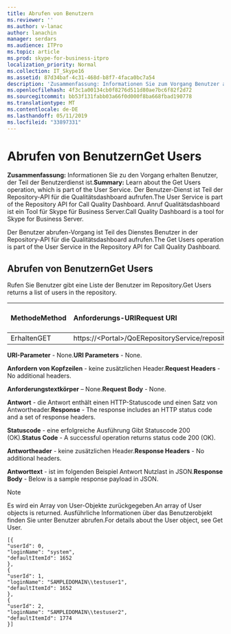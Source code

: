 ```yaml
---
title: Abrufen von Benutzern
ms.reviewer: ''
ms.author: v-lanac
author: lanachin
manager: serdars
ms.audience: ITPro
ms.topic: article
ms.prod: skype-for-business-itpro
localization_priority: Normal
ms.collection: IT_Skype16
ms.assetid: 87d34baf-4c31-468d-b8f7-4faca0bc7a54
description: 'Zusammenfassung: Informationen Sie zum Vorgang Benutzer abrufen, der Teil der Benutzerdienst ist. Der Benutzer-Dienst ist Teil der Repository-API für die Qualitätsdashboard aufrufen. Anruf Qualitätsdashboard ist ein Tool für Skype für Business Server.'
ms.openlocfilehash: 4f3c1a00134cb0f8276d511d80ae7bc6f82f2d72
ms.sourcegitcommit: bb53f131fabb03a66f0d000f8ba668fbad190778
ms.translationtype: MT
ms.contentlocale: de-DE
ms.lasthandoff: 05/11/2019
ms.locfileid: "33897331"
---
```

# <a name="get-users"></a><span data-ttu-id="6a47d-105">Abrufen von Benutzern</span><span class="sxs-lookup"><span data-stu-id="6a47d-105">Get Users</span></span>
 
<span data-ttu-id="6a47d-106">**Zusammenfassung:** Informationen Sie zu den Vorgang erhalten Benutzer, der Teil der Benutzerdienst ist.</span><span class="sxs-lookup"><span data-stu-id="6a47d-106">**Summary:** Learn about the Get Users operation, which is part of the User Service.</span></span> <span data-ttu-id="6a47d-107">Der Benutzer-Dienst ist Teil der Repository-API für die Qualitätsdashboard aufrufen.</span><span class="sxs-lookup"><span data-stu-id="6a47d-107">The User Service is part of the Repository API for Call Quality Dashboard.</span></span> <span data-ttu-id="6a47d-108">Anruf Qualitätsdashboard ist ein Tool für Skype für Business Server.</span><span class="sxs-lookup"><span data-stu-id="6a47d-108">Call Quality Dashboard is a tool for Skype for Business Server.</span></span>
  
<span data-ttu-id="6a47d-109">Der Benutzer abrufen-Vorgang ist Teil des Dienstes Benutzer in der Repository-API für die Qualitätsdashboard aufrufen.</span><span class="sxs-lookup"><span data-stu-id="6a47d-109">The Get Users operation is part of the User Service in the Repository API for Call Quality Dashboard.</span></span>
  
## <a name="get-users"></a><span data-ttu-id="6a47d-110">Abrufen von Benutzern</span><span class="sxs-lookup"><span data-stu-id="6a47d-110">Get Users</span></span>

<span data-ttu-id="6a47d-111">Rufen Sie Benutzer gibt eine Liste der Benutzer im Repository.</span><span class="sxs-lookup"><span data-stu-id="6a47d-111">Get Users returns a list of users in the repository.</span></span>
  
|<span data-ttu-id="6a47d-112">**Methode**</span><span class="sxs-lookup"><span data-stu-id="6a47d-112">**Method**</span></span>|<span data-ttu-id="6a47d-113">**Anforderungs-URI**</span><span class="sxs-lookup"><span data-stu-id="6a47d-113">**Request URI**</span></span>|<span data-ttu-id="6a47d-114">**HTTP-Version**</span><span class="sxs-lookup"><span data-stu-id="6a47d-114">**HTTP Version**</span></span>|
|:-----|:-----|:-----|
|<span data-ttu-id="6a47d-115">Erhalten</span><span class="sxs-lookup"><span data-stu-id="6a47d-115">GET</span></span>  <br/> |<span data-ttu-id="6a47d-116">https://\<Portal\>/QoERepositoryService/repository/user</span><span class="sxs-lookup"><span data-stu-id="6a47d-116">https://\<portal\>/QoERepositoryService/repository/user</span></span>  <br/> |<span data-ttu-id="6a47d-117">HTTP/1.1</span><span class="sxs-lookup"><span data-stu-id="6a47d-117">HTTP/1.1</span></span>  <br/> |
   
 <span data-ttu-id="6a47d-118">**URI-Parameter** - None.</span><span class="sxs-lookup"><span data-stu-id="6a47d-118">**URI Parameters** - None.</span></span>
  
 <span data-ttu-id="6a47d-119">**Anfordern von Kopfzeilen** - keine zusätzlichen Header.</span><span class="sxs-lookup"><span data-stu-id="6a47d-119">**Request Headers** - No additional headers.</span></span>
  
 <span data-ttu-id="6a47d-120">**Anforderungstextkörper** – None.</span><span class="sxs-lookup"><span data-stu-id="6a47d-120">**Request Body** - None.</span></span>
  
 <span data-ttu-id="6a47d-121">**Antwort** - die Antwort enthält einen HTTP-Statuscode und einen Satz von Antwortheader.</span><span class="sxs-lookup"><span data-stu-id="6a47d-121">**Response** - The response includes an HTTP status code and a set of response headers.</span></span>
  
 <span data-ttu-id="6a47d-122">**Statuscode** - eine erfolgreiche Ausführung Gibt Statuscode 200 (OK).</span><span class="sxs-lookup"><span data-stu-id="6a47d-122">**Status Code** - A successful operation returns status code 200 (OK).</span></span>
  
 <span data-ttu-id="6a47d-123">**Antwortheader** - keine zusätzlichen Header.</span><span class="sxs-lookup"><span data-stu-id="6a47d-123">**Response Headers** - No additional headers.</span></span>
  
 <span data-ttu-id="6a47d-124">**Antworttext** - ist im folgenden Beispiel Antwort Nutzlast in JSON.</span><span class="sxs-lookup"><span data-stu-id="6a47d-124">**Response Body** - Below is a sample response payload in JSON.</span></span>
  
> [!NOTE]
> <span data-ttu-id="6a47d-125">Es wird ein Array von User-Objekte zurückgegeben.</span><span class="sxs-lookup"><span data-stu-id="6a47d-125">An array of User objects is returned.</span></span> <span data-ttu-id="6a47d-126">Ausführliche Informationen über das Benutzerobjekt finden Sie unter Benutzer abrufen.</span><span class="sxs-lookup"><span data-stu-id="6a47d-126">For details about the User object, see Get User.</span></span> 
  
```
[{
"userId": 0,
"loginName": "system",
"defaultItemId": 1652
},
{
"userId": 1,
"loginName": "SAMPLEDOMAIN\\testuser1",
"defaultItemId": 1652
},
{
"userId": 2,
"loginName": "SAMPLEDOMAIN\\testuser2",
"defaultItemId": 1774
}]
```


